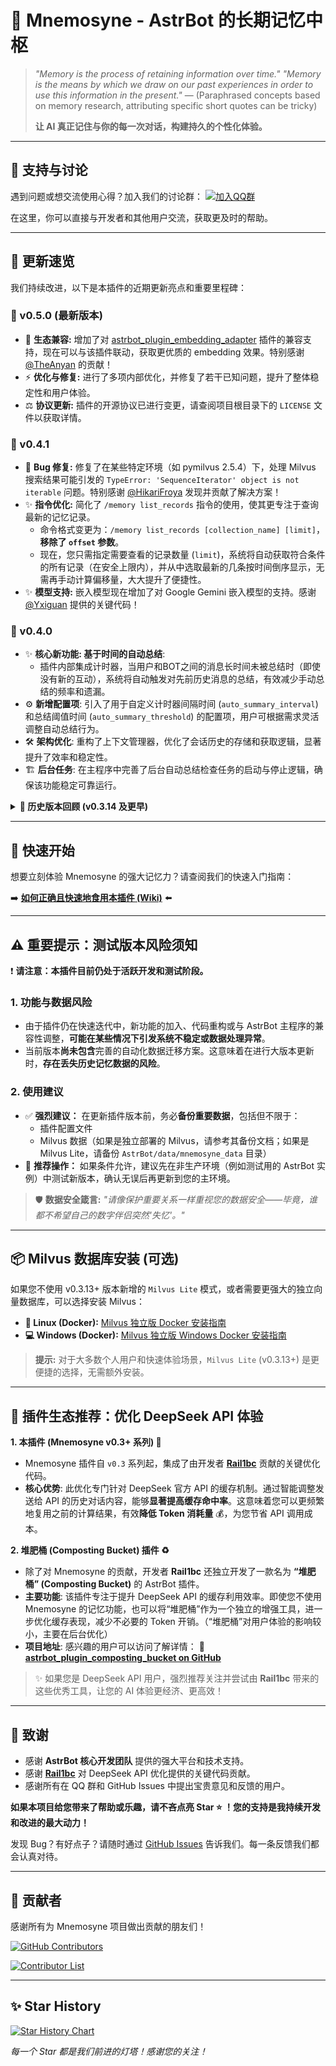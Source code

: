 # 🧠 Mnemosyne - AstrBot 的长期记忆中枢

> *"Memory is the process of retaining information over time."*
> *"Memory is the means by which we draw on our past experiences in order to use this information in the present."*
> — (Paraphrased concepts based on memory research, attributing specific short quotes can be tricky)
>
> **让 AI 真正记住与你的每一次对话，构建持久的个性化体验。**

---

## 💬 支持与讨论

遇到问题或想交流使用心得？加入我们的讨论群：
[![加入QQ群](https://img.shields.io/badge/QQ群-953245617-blue?style=flat-square&logo=tencent-qq)](https://qm.qq.com/cgi-bin/qm/qr?k=WdyqoP-AOEXqGAN08lOFfVSguF2EmBeO&jump_from=webapi&authKey=tPyfv90TVYSGVhbAhsAZCcSBotJuTTLf03wnn7/lQZPUkWfoQ/J8e9nkAipkOzwh)

在这里，你可以直接与开发者和其他用户交流，获取更及时的帮助。

---

## 🎉 更新速览

我们持续改进，以下是本插件的近期更新亮点和重要里程碑：

### 🚀 v0.5.0 (最新版本)

*   🔗 **生态兼容:** 增加了对 [astrbot_plugin_embedding_adapter](https://github.com/TheAnyan/astrbot_plugin_embedding_adapter) 插件的兼容支持，现在可以与该插件联动，获取更优质的 embedding 效果。特别感谢 [@TheAnyan](https://github.com/TheAnyan) 的贡献！
*   ⚡️ **优化与修复:** 进行了多项内部优化，并修复了若干已知问题，提升了整体稳定性和用户体验。
*   ⚖️ **协议更新:** 插件的开源协议已进行变更，请查阅项目根目录下的 `LICENSE` 文件以获取详情。

### 🚀 v0.4.1

*   🐛 **Bug 修复:** 修复了在某些特定环境（如 pymilvus 2.5.4）下，处理 Milvus 搜索结果可能引发的 `TypeError: 'SequenceIterator' object is not iterable` 问题。特别感谢 [@HikariFroya](https://github.com/HikariFroya) 发现并贡献了解决方案！
*   ✨ **指令优化:** 简化了 `/memory list_records` 指令的使用，使其更专注于查询最新的记忆记录。
    *   命令格式变更为：`/memory list_records [collection_name] [limit]`，**移除了 `offset` 参数**。
    *   现在，您只需指定需要查看的记录数量 (`limit`)，系统将自动获取符合条件的所有记录（在安全上限内），并从中选取最新的几条按时间倒序显示，无需再手动计算偏移量，大大提升了便捷性。
*   ✨ **模型支持:** 嵌入模型现在增加了对 Google Gemini 嵌入模型的支持。感谢 [@Yxiguan](https://github.com/Yxiguan) 提供的关键代码！

### 🚀 v0.4.0

*   ✨ **核心新功能: 基于时间的自动总结**:
    *   插件内部集成计时器，当用户和BOT之间的消息长时间未被总结时（即使没有新的互动），系统将自动触发对先前历史消息的总结，有效减少手动总结的频率和遗漏。
*   ⚙️ **新增配置项**: 引入了用于自定义计时器间隔时间 (`auto_summary_interval`) 和总结阈值时间 (`auto_summary_threshold`) 的配置项，用户可根据需求灵活调整自动总结行为。
*   🛠️ **架构优化**: 重构了上下文管理器，优化了会话历史的存储和获取逻辑，显著提升了效率和稳定性。
*   🏗️ **后台任务**: 在主程序中完善了后台自动总结检查任务的启动与停止逻辑，确保该功能稳定可靠运行。

<details>
<summary><strong>📜 历史版本回顾 (v0.3.14 及更早)</strong></summary>

### 🚀 v0.3.14

*   🐛 **关键修复:** 解决了 v0.3.13 版本中导致数据插入失败的重大问题。**强烈建议所有用户更新至此版本以确保插件正常运行！**

### 🚀 v0.3.13

*   ✨ **新功能:** 新增 `Milvus Lite` 支持！现在可以在本地运行轻量级向量数据库，无需复杂部署完整的 Milvus 服务，极大简化了入门门槛和本地开发体验。（特别感谢提出此建议的社区群友！）
*   ⚠️ **重要提示:** `Milvus Lite` 目前仅支持 `Ubuntu >= 20.04` 和 `MacOS >= 11.0` 操作系统环境。

### 📜 v0.3.12 及更早版本 (主要优化与修复)

*   ✅ **核心修复:** 包含了多个关键 Bug 修复、紧急问题处理和指令逻辑修正，提升了插件的稳定性和健壮性。
*   🔧 **性能与逻辑优化:** 对会话历史检查、异步IO处理等核心模块进行了优化，有效提升了运行效率和响应速度。
*   ⚙️ **配置与功能完善:** 更新了配置架构以支持更多自定义选项，并恢复或优化了部分早期版本的功能设定，以满足更多使用场景的需求。

*此范围内包含了多次迭代的更新内容，上述为主要类别总结。如需查看更详细的历史更新日志，请查阅项目的 Release Notes 或 Git Commit 历史记录。*
</details>

---

## 🚀 快速开始

想要立刻体验 Mnemosyne 的强大记忆力？请查阅我们的快速入门指南：

➡️ **[如何正确且快速地食用本插件 (Wiki)](https://github.com/lxfight/astrbot_plugin_mnemosyne/wiki/%E5%A6%82%E4%BD%95%E6%AD%A3%E7%A1%AE%E4%B8%94%E5%BF%AB%E9%80%9F%E7%9A%84%E9%A3%9F%E7%94%A8%E6%9C%AC%E6%8F%92%E4%BB%B6)** ⬅️

---

## ⚠️ 重要提示：测试版本风险须知

❗️ **请注意：本插件目前仍处于活跃开发和测试阶段。**

### 1. 功能与数据风险
*   由于插件仍在快速迭代中，新功能的加入、代码重构或与 AstrBot 主程序的兼容性调整，**可能在某些情况下引发系统不稳定或数据处理异常**。
*   当前版本**尚未包含**完善的自动化数据迁移方案。这意味着在进行大版本更新时，**存在丢失历史记忆数据的风险**。

### 2. 使用建议
*   ✅ **强烈建议：** 在更新插件版本前，务必**备份重要数据**，包括但不限于：
    *   插件配置文件
    *   Milvus 数据（如果是独立部署的 Milvus，请参考其备份文档；如果是 Milvus Lite，请备份 `AstrBot/data/mnemosyne_data` 目录）
*   🧪 **推荐操作：** 如果条件允许，建议先在非生产环境（例如测试用的 AstrBot 实例）中测试新版本，确认无误后再更新到您的主环境。

> 🛡️ **数据安全箴言:**
> *"请像保护重要关系一样重视您的数据安全——毕竟，谁都不希望自己的数字伴侣突然'失忆'。"*

---

## 📦 Milvus 数据库安装 (可选)

如果您不使用 v0.3.13+ 版本新增的 `Milvus Lite` 模式，或者需要更强大的独立向量数据库，可以选择安装 Milvus：

*   **🐧 Linux (Docker):** [Milvus 独立版 Docker 安装指南](https://milvus.io/docs/zh/install_standalone-docker.md)
*   **💻 Windows (Docker):** [Milvus 独立版 Windows Docker 安装指南](https://milvus.io/docs/zh/install_standalone-windows.md)

> **提示:** 对于大多数个人用户和快速体验场景，`Milvus Lite` (v0.3.13+) 是更便捷的选择，无需额外安装。

---

## 🧩 插件生态推荐：优化 DeepSeek API 体验

**1. 本插件 (Mnemosyne v0.3+ 系列) 🚀**

*   Mnemosyne 插件自 `v0.3` 系列起，集成了由开发者 **[Rail1bc](https://github.com/Rail1bc)** 贡献的关键优化代码。
*   **核心优势**: 此优化专门针对 DeepSeek 官方 API 的缓存机制。通过智能调整发送给 API 的历史对话内容，能够**显著提高缓存命中率**。这意味着您可以更频繁地复用之前的计算结果，有效**降低 Token 消耗量** 💰，为您节省 API 调用成本。

**2. 堆肥桶 (Composting Bucket) 插件 ♻️**

*   除了对 Mnemosyne 的贡献，开发者 **Rail1bc** 还独立开发了一款名为 **“堆肥桶” (Composting Bucket)** 的 AstrBot 插件。
*   **主要功能**: 该插件专注于提升 DeepSeek API 的缓存利用效率。即使您不使用 Mnemosyne 的记忆功能，也可以将“堆肥桶”作为一个独立的增强工具，进一步优化缓存表现，减少不必要的 Token 开销。（“堆肥桶”对用户体验的影响较小，主要在后台优化）
*   **项目地址**: 感兴趣的用户可以访问了解详情：
    🔗 **[astrbot_plugin_composting_bucket on GitHub](https://github.com/Rail1bc/astrbot_plugin_composting_bucket)**

> ✨ 如果您是 DeepSeek API 用户，强烈推荐关注并尝试由 **Rail1bc** 带来的这些优秀工具，让您的 AI 体验更经济、更高效！

---

## 🙏 致谢

*   感谢 **AstrBot 核心开发团队** 提供的强大平台和技术支持。
*   感谢 **[Rail1bc](https://github.com/Rail1bc)** 对 DeepSeek API 优化提供的关键代码贡献。
*   感谢所有在 QQ 群和 GitHub Issues 中提出宝贵意见和反馈的用户。

**如果本项目给您带来了帮助或乐趣，请不吝点亮 Star ⭐ ！您的支持是我持续开发和改进的最大动力！**

发现 Bug？有好点子？请随时通过 [GitHub Issues](https://github.com/lxfight/astrbot_plugin_mnemosyne/issues) 告诉我们。每一条反馈我们都会认真对待。

---

## 🌟 贡献者

感谢所有为 Mnemosyne 项目做出贡献的朋友们！

[![GitHub Contributors](https://img.shields.io/github/contributors/lxfight/astrbot_plugin_mnemosyne?style=flat-square)](https://github.com/lxfight/astrbot_plugin_mnemosyne/graphs/contributors)

<a href="https://github.com/lxfight/astrbot_plugin_mnemosyne/graphs/contributors">
  <img src="https://contrib.rocks/image?repo=lxfight/astrbot_plugin_mnemosyne" alt="Contributor List" />
</a>

---

## ✨ Star History

[![Star History Chart](https://api.star-history.com/svg?repos=lxfight/astrbot_plugin_mnemosyne)](https://github.com/lxfight/astrbot_plugin_mnemosyne)

_每一个 Star 都是我们前进的灯塔！感谢您的关注！_
